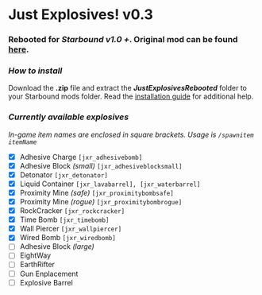 # **Just Explosives!** v0.3
### Rebooted for *Starbound v1.0 +*. Original mod can be found [**here**](http://community.playstarbound.com/resources/just-explosives.1970/).

### **_How to install_**

Download the **.zip** file and extract the **_JustExplosivesRebooted_** folder to your Starbound mods folder. Read the [installation guide](http://community.playstarbound.com/threads/installing-mods-for-starbound-1-0.118081/) for additional help.

### **_Currently available explosives_**
*In-game item names are enclosed in square brackets. Usage is `/spawnitem itemName`*

- [X] Adhesive Charge `[jxr_adhesivebomb]`
- [X] Adhesive Block *(small)* `[jxr_adhesiveblocksmall]`
- [X] Detonator `[jxr_detonator]`
- [X] Liquid Container `[jxr_lavabarrel], [jxr_waterbarrel]`
- [X] Proximity Mine *(safe)*  `[jxr_proximitybombsafe]`
- [X] Proximity Mine *(rogue)*  `[jxr_proximitybombrogue]`
- [X] RockCracker `[jxr_rockcracker]`
- [X] Time Bomb `[jxr_timebomb]`
- [X] Wall Piercer `[jxr_wallpiercer]`
- [X] Wired Bomb `[jxr_wiredbomb]`
- [ ] Adhesive Block *(large)*
- [ ] EightWay
- [ ] EarthRifter
- [ ] Gun Enplacement
- [ ] Explosive Barrel
